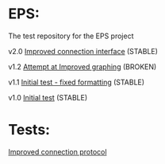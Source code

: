 # EPS:

The test repository for the EPS project

v2.0
<a href="eps2-0.html">Improved connection interface</a> (STABLE)
  
v1.2
<a href="eps1-2.html">Attempt at Improved graphing</a> (BROKEN)

v1.1
<a href="eps1-1.html">Initial test - fixed formatting</a> (STABLE)

v1.0
<a href="eps1-0.html">Initial test</a> (STABLE)


# Tests:

<a href="test1.html">Improved connection protocol</a>
